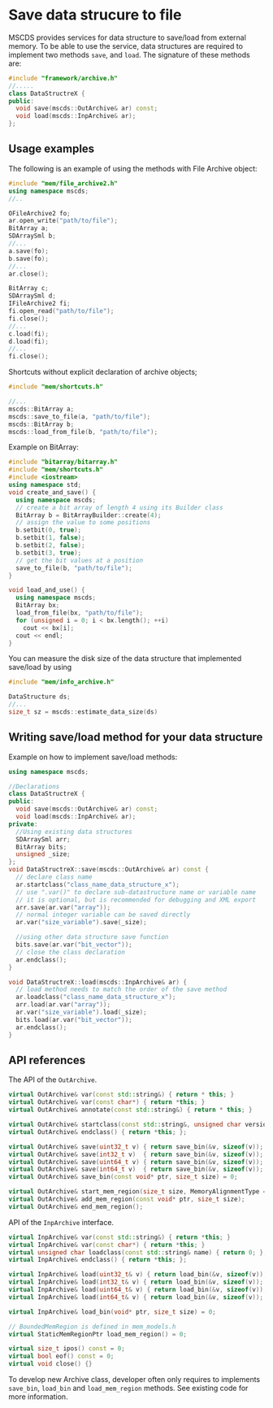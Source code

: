 Save data strucure to file
==========================

MSCDS provides services for data structure to save/load from external memory. To be able to use the service, data structures are required to implement two methods `save`, and `load`. The signature of these methods are:

```````````cpp
#include "framework/archive.h"
//.....
class DataStructreX {
public:
  void save(mscds::OutArchive& ar) const;
  void load(mscds::InpArchive& ar);
};
```````````

## Usage examples ##

The following is an example of using the methods with File Archive object:
```````````cpp
#include "mem/file_archive2.h"
using namespace mscds;
//..

OFileArchive2 fo;
ar.open_write("path/to/file");
BitArray a;
SDArraySml b;
//...
a.save(fo);
b.save(fo);
//...
ar.close();

BitArray c;
SDArraySml d;
IFileArchive2 fi;
fi.open_read("path/to/file");
fi.close();
//...
c.load(fi);
d.load(fi);
//...
fi.close();
```````````

Shortcuts without explicit declaration of archive objects;
````cpp
#include "mem/shortcuts.h"

//...
mscds::BitArray a;
mscds::save_to_file(a, "path/to/file");
mscds::BitArray b;
mscds::load_from_file(b, "path/to/file");
````

Example on BitArray:
```````````cpp
#include "bitarray/bitarray.h"
#include "mem/shortcuts.h"
#include <iostream>
using namespace std;
void create_and_save() {
  using namespace mscds;
  // create a bit array of length 4 using its Builder class
  BitArray b = BitArrayBuilder::create(4);
  // assign the value to some positions
  b.setbit(0, true);
  b.setbit(1, false);
  b.setbit(2, false);
  b.setbit(3, true);
  // get the bit values at a position
  save_to_file(b, "path/to/file");
}

void load_and_use() {
  using namespace mscds;
  BitArray bx;
  load_from_file(bx, "path/to/file");
  for (unsigned i = 0; i < bx.length(); ++i)
    cout << bx[i];
  cout << endl;
}
```````````


You can measure the disk size of the data structure that implemented save/load by using
```````````cpp
#include "mem/info_archive.h"

DataStructure ds;
//...
size_t sz = mscds::estimate_data_size(ds)
```````````

## Writing save/load method for your data structure ##


Example on how to implement save/load methods:

```````````cpp
using namespace mscds;

//Declarations
class DataStructreX {
public:
  void save(mscds::OutArchive& ar) const;
  void load(mscds::InpArchive& ar);
private:
  //Using existing data structures
  SDArraySml arr;
  BitArray bits;
  unsigned _size;
};
void DataStructreX::save(mscds::OutArchive& ar) const {
  // declare class name
  ar.startclass("class_name_data_structure_x");
  // use ".var()" to declare sub-datastructure name or variable name
  // it is optional, but is recommended for debugging and XML export
  arr.save(ar.var("array"));
  // normal integer variable can be saved directly
  ar.var("size_variable").save(_size);

  //using other data structure save function
  bits.save(ar.var("bit_vector"));
  // close the class declaration
  ar.endclass();
}

void DataStructreX::load(mscds::InpArchive& ar) {
  // load method needs to match the order of the save method
  ar.loadclass("class_name_data_structure_x");
  arr.load(ar.var("array"));
  ar.var("size_variable").load(_size);
  bits.load(ar.var("bit_vector"));
  ar.endclass();
}
```````````

## API references ##


The API of the `OutArchive`.
```````````cpp
virtual OutArchive& var(const std::string&) { return * this; }
virtual OutArchive& var(const char*) { return *this; }
virtual OutArchive& annotate(const std::string&) { return * this; }

virtual OutArchive& startclass(const std::string&, unsigned char version = 1) { return *this;  };
virtual OutArchive& endclass() { return *this; };

virtual OutArchive& save(uint32_t v) { return save_bin(&v, sizeof(v)); }
virtual OutArchive& save(int32_t v)  { return save_bin(&v, sizeof(v)); }
virtual OutArchive& save(uint64_t v) { return save_bin(&v, sizeof(v)); }
virtual OutArchive& save(int64_t v)  { return save_bin(&v, sizeof(v)); }
virtual OutArchive& save_bin(const void* ptr, size_t size) = 0;

virtual OutArchive& start_mem_region(size_t size, MemoryAlignmentType = A4);
virtual OutArchive& add_mem_region(const void* ptr, size_t size);
virtual OutArchive& end_mem_region();
```````````

API of the `InpArchive` interface.
```````````cpp
virtual InpArchive& var(const std::string&) { return *this; }
virtual InpArchive& var(const char*) { return *this; }
virtual unsigned char loadclass(const std::string& name) { return 0; };
virtual InpArchive& endclass() { return *this; };

virtual InpArchive& load(uint32_t& v) { return load_bin(&v, sizeof(v)); }
virtual InpArchive& load(int32_t& v) { return load_bin(&v, sizeof(v)); }
virtual InpArchive& load(uint64_t& v) { return load_bin(&v, sizeof(v)); }
virtual InpArchive& load(int64_t& v) { return load_bin(&v, sizeof(v)); }

virtual InpArchive& load_bin(void* ptr, size_t size) = 0;

// BoundedMemRegion is defined in mem_models.h
virtual StaticMemRegionPtr load_mem_region() = 0;

virtual size_t ipos() const = 0;
virtual bool eof() const = 0;
virtual void close() {}
```````````

To develop new Archive class, developer often only requires to implements `save_bin`, `load_bin` and `load_mem_region` methods. See existing code for more information.

